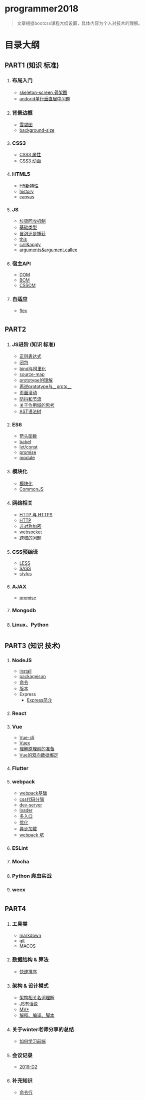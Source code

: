 # programmer2018
 
 > 文章根据bootcss课程大纲设置，具体内容为个人对技术的理解。
 
 # 目录大纲
## PART1 (知识 标准)

1. ### 布局入门
    - [skeleton-screen,骨架图](./PART1/布局入门/skeleton-screen-loading.md)
    - [andorid单行垂直居中问题](./PART1/布局入门/android单行垂直居中问题.md)
1. ### 背景边框
    - [雪碧图](./PART1/background-border/sprite.md)
    - [background-size](./PART1/background-border/background.md)

1. ### CSS3
    - [CSS3 属性](./PART1/CSS3/property.md)
    - [CSS3 动画](./PART1/CSS3/animate.md)

1. ### HTML5
    - [H5新特性](./PART1/HTML5/HTML5新特性.md)
    - [history](./PART1/HTML5/history.md)
    - [canvas](./PART1/HTML5/canvas.md)

1. ### JS
    - [垃圾回收机制](./PART1/JS基础/垃圾回收机制.md)
    - [基础类型](./PART1/JS基础/基础类型.md)
    - [冒泡还是捕获](./PART1/JS基础/冒泡还是捕获.md)
    - [this](./PART1/JS基础/this.md)
    - [call&apply](./PART1/JS基础/call&apply.md)
    - [arguments&argument.callee](./PART1/JS基础/arguments.md)

1. ### 宿主API
    - [DOM](./PART1/Host-API/DOM.md)
    - [BOM](./PART1/Host-API/BOM.md)
    - [CSSOM](./PART1/Host-API/CSSOM.md)

1. ### 自适应
    - [flex](./PART1/responsive/flex.md)

#
## PART2

1. ### JS进阶 (知识 标准)
    - [正则表达式](./PART2/JS进阶/正则表达式.md)
    - [闭包](./PART2/JS进阶/闭包.md)
    - [bind与柯里化](./PART2/JS进阶/bind与柯里化.md)
    - [source-map](./PART2/JS进阶/source-map.md)
    - [prototype的理解](./PART2/JS进阶/prototype.md)
    - [再说prototype与__proto__](./PART2/JS进阶/__proto__&pototype&constructor.md)
    - [页面滚动](./PART2/JS进阶/scroll.md)
    - [防抖和节流](./PART2/JS进阶/debounceAndThrottle.md)
    - [关于作用域的思考](./PART2/JS进阶/aboutScope.md)
    - [AST语法树](./PART2/JS进阶/AST.md)
1. ### ES6 
    - [箭头函数](./PART2/ES6/arrow-fun.md)
    - [babel](./PART2/ES6/babel.md)
    - [let/const](./PART2/ES6/let-const.md)
    - [promise](./PART2/ES6/promise.md)
    - [module](./PART2/ES6/module1-import-export.md)

1. ### 模块化
    - [模块化](./PART2/JS进阶/模块化/模块化.md)
    - [CommonJS](./PART2/JS进阶/模块化/CommonJS.md)

1. ###  网络相关
    - [HTTP 与 HTTPS](./PART2/HTTP/http&https.md)
    - [HTTP](./PART2/HTTP/http.md)
    - [非对称加密](./PART2/HTTP/https.md)
    - [websocket](./PART2/network/websocket.md)
    - [跨域的问题](./PART2/network/cross-origin.md) 

1. ### CSS预编译
    - [LESS](./PART2/CSS-precompile/LESS.md)
    - [SASS](./PART2/CSS-precompile/SASS.md)
    - [stylus](./PART2/CSS-precompile/stylus.md)

1. ### AJAX
    - [promise](./PART2/ES6/promise.md)

1. ### Mongodb

1. ### Linux、Python

#
## PART3 (知识 技术)

1. ### NodeJS
    - [install](./PART3/NPM&nodeJs/install.md)
    - [packagejson](./PART3/NPM&nodeJs/packagejson.md)
    - [命令](./PART3/NPM&nodeJs/命令.md)
    - [版本](./PART3/NPM&nodeJs/版本.md)
    - Express
        - [Express简介](./PART3/NPM&nodeJs/express/about.md)

1. ### React

1. ### Vue
    - [Vue-cli](./PART3/Vue/vue-cli.md)
    - [Vuex](./PART3/Vue/Vuex.md)
    - [理解原理前的准备](./PART3/Vue/vue原理/vue原理中的几个api.md)
    - [Vue的双向数据绑定](./PART3/Vue/vue原理/vue-concept.md)

1. ### Flutter

1. ### webpack
    - [webpack基础](./PART3/webpack/webpack.md)
    - [css代码分隔](./PART3/webpack/webpack-cssfile-config.md)
    - [dev-server](./PART3/webpack/webpack-dev-server.md)
    - [loader](./PART3/webpack/webpack-loader.md)
    - [多入口](./PART3/webpack/webpack-multi-entry.md)
    - [优化](./PART3/webpack/webpack-optimize.md)
    - [异步加载](./PART3/webpack/webpack-vue-lazyload.md)
    - [webpack 坑](./PART3/webpack/webpack指北.md)
1. ### ESLint

1. ### Mocha

1. ### Python 爬虫实战

1. ### weex

#
## PART4 

1. ### 工具类
    - [markdown](./PART4/工具类/markdown教程.md)
    - [git](./PART4/工具类/git.md)
    - MACOS

2. ### 数据结构 & 算法
    - [快速排序](./PART4/算法/快速排序.md)

1. ### 架构 & 设计模式
    - [架构相关名词理解](./PART4/架构相关/架构相关名词.md)
    - [JS有话说](./PART4/架构相关/JS有话要说.md)
    - [MV*](./PART4/架构相关/mvvm&mvc.md)
    - [解释、编译、脚本](./PART4/架构相关/编译型语言_解释性语言_脚本语言.md)

1. ### 关于winter老师分享的总结
    - [如何学习前端](./PART4/关于winter老师分享的总结/前端应该怎么学.md)

2. ### 会议记录
    - [2019-D2](./PART4/2019-D2.md)

2. ### 补充知识
    - [命令行](./PART4/补充知识/命令行.md)





